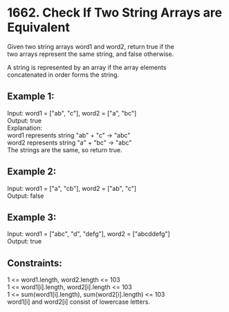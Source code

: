 # 1662. Check If Two String Arrays are Equivalent

Given two string arrays word1 and word2, return true if the  </br>
two arrays represent the same string, and false otherwise. </br>

A string is represented by an array if the array elements </br>
concatenated in order forms the string. </br>

## Example 1:

Input: word1 = ["ab", "c"], word2 = ["a", "bc"] </br>
Output: true </br>
Explanation: </br>
word1 represents string "ab" + "c" -> "abc" </br>
word2 represents string "a" + "bc" -> "abc" </br>
The strings are the same, so return true. </br>

## Example 2:

Input: word1 = ["a", "cb"], word2 = ["ab", "c"] </br>
Output: false </br>

## Example 3:

Input: word1  = ["abc", "d", "defg"], word2 = ["abcddefg"] </br>
Output: true </br>

## Constraints:

1 <= word1.length, word2.length <= 103 </br>
1 <= word1[i].length, word2[i].length <= 103 </br>
1 <= sum(word1[i].length), sum(word2[i].length) <= 103 </br>
word1[i] and word2[i] consist of lowercase letters. </br>
